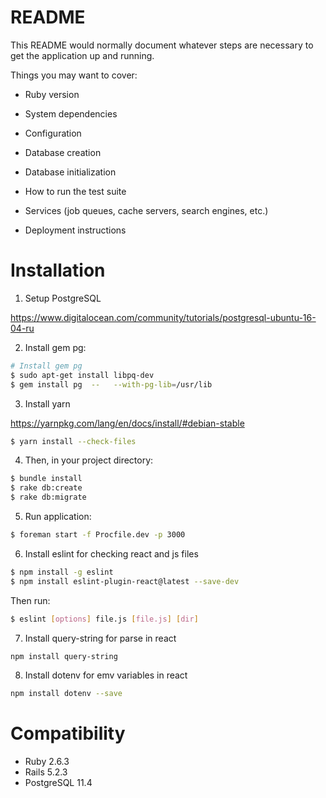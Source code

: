 # README

This README would normally document whatever steps are necessary to get the
application up and running.

Things you may want to cover:

* Ruby version

* System dependencies

* Configuration

* Database creation

* Database initialization

* How to run the test suite

* Services (job queues, cache servers, search engines, etc.)

* Deployment instructions

# Installation

1. Setup PostgreSQL

  https://www.digitalocean.com/community/tutorials/postgresql-ubuntu-16-04-ru

2. Install gem pg:

  ```sh
  # Install gem pg
  $ sudo apt-get install libpq-dev
  $ gem install pg  --   --with-pg-lib=/usr/lib
  ```
3. Install yarn

  https://yarnpkg.com/lang/en/docs/install/#debian-stable

  ```sh
  $ yarn install --check-files
  ```

4. Then, in your project directory:

  ```sh
  $ bundle install
  $ rake db:create
  $ rake db:migrate
  ```

5. Run application: 

  ```sh
  $ foreman start -f Procfile.dev -p 3000
  ```
6. Install eslint for checking react and js files

  ```sh
  $ npm install -g eslint
  $ npm install eslint-plugin-react@latest --save-dev
  ```
  Then run:
  ```sh
  $ eslint [options] file.js [file.js] [dir]
  ```

7.  Install query-string for parse in react

  ```sh
  npm install query-string
  ```

8.  Install dotenv for emv variables in react

  ```sh
  npm install dotenv --save
  ```

# Compatibility

* Ruby 2.6.3
* Rails 5.2.3
* PostgreSQL 11.4